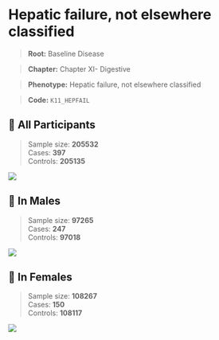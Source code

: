 # Hepatic failure, not elsewhere classified

> **Root:** Baseline Disease  

> **Chapter:** Chapter XI- Digestive  

> **Phenotype:** Hepatic failure, not elsewhere classified  

> **Code:** `K11_HEPFAIL`

## 🧪 All Participants  
> Sample size: **205532**  
> Cases: **397**  
> Controls: **205135**
<img src="/Disease/Figures/ALL/Incidence/K11_HEPFAIL.png"/>
<CsvTable src="/public/Disease/Data/ALL/Incidence/COX_K11_HEPFAIL.csv" label="🔍 View full results" />

## 👨 In Males  
> Sample size: **97265**  
> Cases: **247**  
> Controls: **97018**
<img src="/Disease/Figures/Male/Incidence/K11_HEPFAIL.png"/>
<CsvTable src="/public/Disease/Data/Male/Incidence/COX_K11_HEPFAIL.csv" label="🔍 View full results" />

## 👩 In Females  
> Sample size: **108267**  
> Cases: **150**  
> Controls: **108117**
<img src="/Disease/Figures/Female/Incidence/K11_HEPFAIL.png"/>
<CsvTable src="/public/Disease/Data/Female/Incidence/COX_K11_HEPFAIL.csv" label="🔍 View full results" />
